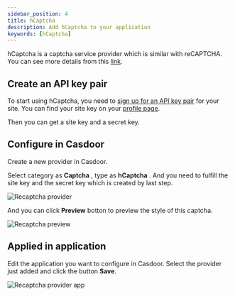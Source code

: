 ```yaml
---
sidebar_position: 4
title: hCaptcha
description: Add hCaptcha to your application
keywords: [hCaptcha]
---
```


hCaptcha is a captcha service provider which is similar with reCAPTCHA. You can see more details from this [link](https://www.hcaptcha.com/).

## Create an API key pair

To start using hCaptcha, you need to [sign up for an API key pair](https://www.hcaptcha.com/) for your site. You can find your site key on your [profile page](https://dashboard.hcaptcha.com/settings).

Then you can get a site key and a secret key.

## Configure in Casdoor

Create a new provider in Casdoor.

Select category as  **Captcha** , type as  **hCaptcha** . And you need to fulfill the site key and the secret key which is created by last step.

![Recaptcha provider](/img/providers/captcha/hcaptcha_provider.png)

And you can click **Preview** botton to preview the style of this captcha.

![Recaptcha preview](/img/providers/captcha/hcaptcha_preview.png)

## Applied in application

Edit the application you want to configure in Casdoor. Select the provider just added and click the button **Save**.

![Recaptcha provider app](/img/providers/captcha/hcaptcha_provider_app.png)

